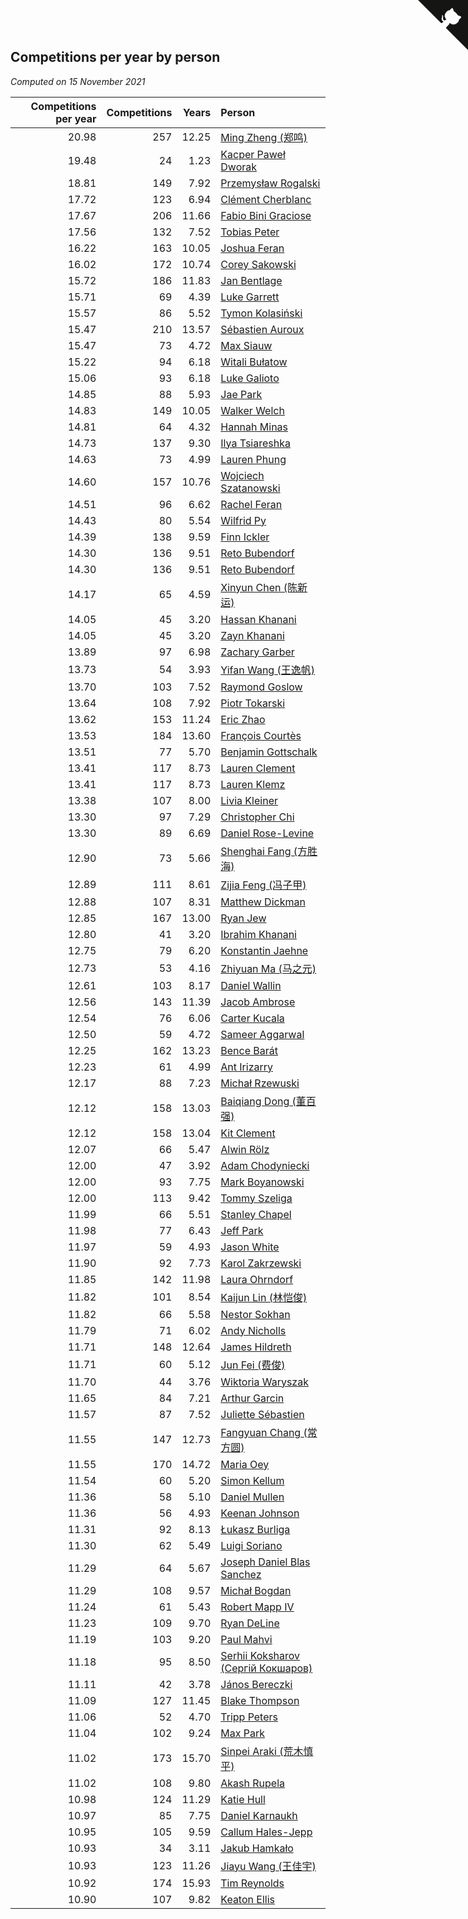 ## Competitions per year by person

*Computed on 15 November 2021*

| Competitions per year | Competitions | Years | Person |
| ---: | ---: | ---: | :--- |
| 20.98 | 257 | 12.25 | [Ming Zheng (郑鸣)](https://www.worldcubeassociation.org/persons/2009ZHEN11) |
| 19.48 | 24 | 1.23 | [Kacper Paweł Dworak](https://www.worldcubeassociation.org/persons/2020DWOR01) |
| 18.81 | 149 | 7.92 | [Przemysław Rogalski](https://www.worldcubeassociation.org/persons/2013ROGA02) |
| 17.72 | 123 | 6.94 | [Clément Cherblanc](https://www.worldcubeassociation.org/persons/2014CHER05) |
| 17.67 | 206 | 11.66 | [Fabio Bini Graciose](https://www.worldcubeassociation.org/persons/2010GRAC02) |
| 17.56 | 132 | 7.52 | [Tobias Peter](https://www.worldcubeassociation.org/persons/2014PETE03) |
| 16.22 | 163 | 10.05 | [Joshua Feran](https://www.worldcubeassociation.org/persons/2011FERA01) |
| 16.02 | 172 | 10.74 | [Corey Sakowski](https://www.worldcubeassociation.org/persons/2011SAKO01) |
| 15.72 | 186 | 11.83 | [Jan Bentlage](https://www.worldcubeassociation.org/persons/2010BENT01) |
| 15.71 | 69 | 4.39 | [Luke Garrett](https://www.worldcubeassociation.org/persons/2017GARR05) |
| 15.57 | 86 | 5.52 | [Tymon Kolasiński](https://www.worldcubeassociation.org/persons/2016KOLA02) |
| 15.47 | 210 | 13.57 | [Sébastien Auroux](https://www.worldcubeassociation.org/persons/2008AURO01) |
| 15.47 | 73 | 4.72 | [Max Siauw](https://www.worldcubeassociation.org/persons/2017SIAU02) |
| 15.22 | 94 | 6.18 | [Witali Bułatow](https://www.worldcubeassociation.org/persons/2015BUAT01) |
| 15.06 | 93 | 6.18 | [Luke Galioto](https://www.worldcubeassociation.org/persons/2015GALI02) |
| 14.85 | 88 | 5.93 | [Jae Park](https://www.worldcubeassociation.org/persons/2015PARK24) |
| 14.83 | 149 | 10.05 | [Walker Welch](https://www.worldcubeassociation.org/persons/2011WELC01) |
| 14.81 | 64 | 4.32 | [Hannah Minas](https://www.worldcubeassociation.org/persons/2017MINA04) |
| 14.73 | 137 | 9.30 | [Ilya Tsiareshka](https://www.worldcubeassociation.org/persons/2012TERE01) |
| 14.63 | 73 | 4.99 | [Lauren Phung](https://www.worldcubeassociation.org/persons/2016PHUN02) |
| 14.60 | 157 | 10.76 | [Wojciech Szatanowski](https://www.worldcubeassociation.org/persons/2011SZAT01) |
| 14.51 | 96 | 6.62 | [Rachel Feran](https://www.worldcubeassociation.org/persons/2015FERA01) |
| 14.43 | 80 | 5.54 | [Wilfrid Py](https://www.worldcubeassociation.org/persons/2016PYWI01) |
| 14.39 | 138 | 9.59 | [Finn Ickler](https://www.worldcubeassociation.org/persons/2012ICKL01) |
| 14.30 | 136 | 9.51 | [Reto Bubendorf](https://www.worldcubeassociation.org/persons/2012BUBE01) |
| 14.30 | 136 | 9.51 | [Reto Bubendorf](https://www.worldcubeassociation.org/persons/2012BUBE01) |
| 14.17 | 65 | 4.59 | [Xinyun Chen (陈新运)](https://www.worldcubeassociation.org/persons/2017CHEN36) |
| 14.05 | 45 | 3.20 | [Hassan Khanani](https://www.worldcubeassociation.org/persons/2018KHAN26) |
| 14.05 | 45 | 3.20 | [Zayn Khanani](https://www.worldcubeassociation.org/persons/2018KHAN28) |
| 13.89 | 97 | 6.98 | [Zachary Garber](https://www.worldcubeassociation.org/persons/2014GARB01) |
| 13.73 | 54 | 3.93 | [Yifan Wang (王逸帆)](https://www.worldcubeassociation.org/persons/2017WANY29) |
| 13.70 | 103 | 7.52 | [Raymond Goslow](https://www.worldcubeassociation.org/persons/2014GOSL01) |
| 13.64 | 108 | 7.92 | [Piotr Tokarski](https://www.worldcubeassociation.org/persons/2013TOKA01) |
| 13.62 | 153 | 11.24 | [Eric Zhao](https://www.worldcubeassociation.org/persons/2010ZHAO19) |
| 13.53 | 184 | 13.60 | [François Courtès](https://www.worldcubeassociation.org/persons/2008COUR01) |
| 13.51 | 77 | 5.70 | [Benjamin Gottschalk](https://www.worldcubeassociation.org/persons/2016GOTT01) |
| 13.41 | 117 | 8.73 | [Lauren Clement](https://www.worldcubeassociation.org/persons/2013KLEM01) |
| 13.41 | 117 | 8.73 | [Lauren Klemz](https://www.worldcubeassociation.org/persons/2013KLEM01) |
| 13.38 | 107 | 8.00 | [Livia Kleiner](https://www.worldcubeassociation.org/persons/2013KLEI03) |
| 13.30 | 97 | 7.29 | [Christopher Chi](https://www.worldcubeassociation.org/persons/2014CHIC01) |
| 13.30 | 89 | 6.69 | [Daniel Rose-Levine](https://www.worldcubeassociation.org/persons/2015ROSE01) |
| 12.90 | 73 | 5.66 | [Shenghai Fang (方胜海)](https://www.worldcubeassociation.org/persons/2016FANG01) |
| 12.89 | 111 | 8.61 | [Zijia Feng (冯子甲)](https://www.worldcubeassociation.org/persons/2013FENG02) |
| 12.88 | 107 | 8.31 | [Matthew Dickman](https://www.worldcubeassociation.org/persons/2013DICK01) |
| 12.85 | 167 | 13.00 | [Ryan Jew](https://www.worldcubeassociation.org/persons/2008JEWR01) |
| 12.80 | 41 | 3.20 | [Ibrahim Khanani](https://www.worldcubeassociation.org/persons/2018KHAN27) |
| 12.75 | 79 | 6.20 | [Konstantin Jaehne](https://www.worldcubeassociation.org/persons/2015JAEH01) |
| 12.73 | 53 | 4.16 | [Zhiyuan Ma (马之元)](https://www.worldcubeassociation.org/persons/2017MAZH04) |
| 12.61 | 103 | 8.17 | [Daniel Wallin](https://www.worldcubeassociation.org/persons/2013WALL03) |
| 12.56 | 143 | 11.39 | [Jacob Ambrose](https://www.worldcubeassociation.org/persons/2010AMBR01) |
| 12.54 | 76 | 6.06 | [Carter Kucala](https://www.worldcubeassociation.org/persons/2015KUCA01) |
| 12.50 | 59 | 4.72 | [Sameer Aggarwal](https://www.worldcubeassociation.org/persons/2017AGGA01) |
| 12.25 | 162 | 13.23 | [Bence Barát](https://www.worldcubeassociation.org/persons/2008BARA01) |
| 12.23 | 61 | 4.99 | [Ant Irizarry](https://www.worldcubeassociation.org/persons/2016IRIZ02) |
| 12.17 | 88 | 7.23 | [Michał Rzewuski](https://www.worldcubeassociation.org/persons/2014RZEW01) |
| 12.12 | 158 | 13.03 | [Baiqiang Dong (董百强)](https://www.worldcubeassociation.org/persons/2008DONG06) |
| 12.12 | 158 | 13.04 | [Kit Clement](https://www.worldcubeassociation.org/persons/2008CLEM01) |
| 12.07 | 66 | 5.47 | [Alwin Rölz](https://www.worldcubeassociation.org/persons/2016ROLZ01) |
| 12.00 | 47 | 3.92 | [Adam Chodyniecki](https://www.worldcubeassociation.org/persons/2017CHOD02) |
| 12.00 | 93 | 7.75 | [Mark Boyanowski](https://www.worldcubeassociation.org/persons/2014BOYA01) |
| 12.00 | 113 | 9.42 | [Tommy Szeliga](https://www.worldcubeassociation.org/persons/2012SZEL01) |
| 11.99 | 66 | 5.51 | [Stanley Chapel](https://www.worldcubeassociation.org/persons/2016CHAP04) |
| 11.98 | 77 | 6.43 | [Jeff Park](https://www.worldcubeassociation.org/persons/2015PARK08) |
| 11.97 | 59 | 4.93 | [Jason White](https://www.worldcubeassociation.org/persons/2016WHIT16) |
| 11.90 | 92 | 7.73 | [Karol Zakrzewski](https://www.worldcubeassociation.org/persons/2014ZAKR01) |
| 11.85 | 142 | 11.98 | [Laura Ohrndorf](https://www.worldcubeassociation.org/persons/2009OHRN01) |
| 11.82 | 101 | 8.54 | [Kaijun Lin (林恺俊)](https://www.worldcubeassociation.org/persons/2013LINK01) |
| 11.82 | 66 | 5.58 | [Nestor Sokhan](https://www.worldcubeassociation.org/persons/2016SOKH01) |
| 11.79 | 71 | 6.02 | [Andy Nicholls](https://www.worldcubeassociation.org/persons/2015NICH04) |
| 11.71 | 148 | 12.64 | [James Hildreth](https://www.worldcubeassociation.org/persons/2009HILD01) |
| 11.71 | 60 | 5.12 | [Jun Fei (费俊)](https://www.worldcubeassociation.org/persons/2016FEIJ02) |
| 11.70 | 44 | 3.76 | [Wiktoria Waryszak](https://www.worldcubeassociation.org/persons/2018WARY01) |
| 11.65 | 84 | 7.21 | [Arthur Garcin](https://www.worldcubeassociation.org/persons/2014GARC27) |
| 11.57 | 87 | 7.52 | [Juliette Sébastien](https://www.worldcubeassociation.org/persons/2014SEBA01) |
| 11.55 | 147 | 12.73 | [Fangyuan Chang (常方圆)](https://www.worldcubeassociation.org/persons/2009CHAN04) |
| 11.55 | 170 | 14.72 | [Maria Oey](https://www.worldcubeassociation.org/persons/2007OEYM01) |
| 11.54 | 60 | 5.20 | [Simon Kellum](https://www.worldcubeassociation.org/persons/2016KELL12) |
| 11.36 | 58 | 5.10 | [Daniel Mullen](https://www.worldcubeassociation.org/persons/2016MULL04) |
| 11.36 | 56 | 4.93 | [Keenan Johnson](https://www.worldcubeassociation.org/persons/2016JOHN30) |
| 11.31 | 92 | 8.13 | [Łukasz Burliga](https://www.worldcubeassociation.org/persons/2013BURL01) |
| 11.30 | 62 | 5.49 | [Luigi Soriano](https://www.worldcubeassociation.org/persons/2016SORI04) |
| 11.29 | 64 | 5.67 | [Joseph Daniel Blas Sanchez](https://www.worldcubeassociation.org/persons/2016SANC08) |
| 11.29 | 108 | 9.57 | [Michał Bogdan](https://www.worldcubeassociation.org/persons/2012BOGD01) |
| 11.24 | 61 | 5.43 | [Robert Mapp IV](https://www.worldcubeassociation.org/persons/2016IVRO01) |
| 11.23 | 109 | 9.70 | [Ryan DeLine](https://www.worldcubeassociation.org/persons/2012DELI01) |
| 11.19 | 103 | 9.20 | [Paul Mahvi](https://www.worldcubeassociation.org/persons/2012MAHV01) |
| 11.18 | 95 | 8.50 | [Serhii Koksharov (Сергій Кокшаров)](https://www.worldcubeassociation.org/persons/2013KOKS01) |
| 11.11 | 42 | 3.78 | [János Bereczki](https://www.worldcubeassociation.org/persons/2018BERE01) |
| 11.09 | 127 | 11.45 | [Blake Thompson](https://www.worldcubeassociation.org/persons/2010THOM03) |
| 11.06 | 52 | 4.70 | [Tripp Peters](https://www.worldcubeassociation.org/persons/2017PETE04) |
| 11.04 | 102 | 9.24 | [Max Park](https://www.worldcubeassociation.org/persons/2012PARK03) |
| 11.02 | 173 | 15.70 | [Sinpei Araki (荒木慎平)](https://www.worldcubeassociation.org/persons/2006ARAK01) |
| 11.02 | 108 | 9.80 | [Akash Rupela](https://www.worldcubeassociation.org/persons/2012RUPE01) |
| 10.98 | 124 | 11.29 | [Katie Hull](https://www.worldcubeassociation.org/persons/2010HULL01) |
| 10.97 | 85 | 7.75 | [Daniel Karnaukh](https://www.worldcubeassociation.org/persons/2014KARN02) |
| 10.95 | 105 | 9.59 | [Callum Hales-Jepp](https://www.worldcubeassociation.org/persons/2012HALE01) |
| 10.93 | 34 | 3.11 | [Jakub Hamkało](https://www.worldcubeassociation.org/persons/2018HAMK01) |
| 10.93 | 123 | 11.26 | [Jiayu Wang (王佳宇)](https://www.worldcubeassociation.org/persons/2010WANG53) |
| 10.92 | 174 | 15.93 | [Tim Reynolds](https://www.worldcubeassociation.org/persons/2005REYN01) |
| 10.90 | 107 | 9.82 | [Keaton Ellis](https://www.worldcubeassociation.org/persons/2012ELLI01) |


<a href="https://github.com/jonatanklosko/wca_statistics" class="github-corner" aria-label="View source on Github"><svg width="80" height="80" viewBox="0 0 250 250" style="fill:#151513; color:#fff; position: absolute; top: 0; border: 0; right: 0;" aria-hidden="true"><path d="M0,0 L115,115 L130,115 L142,142 L250,250 L250,0 Z"></path><path d="M128.3,109.0 C113.8,99.7 119.0,89.6 119.0,89.6 C122.0,82.7 120.5,78.6 120.5,78.6 C119.2,72.0 123.4,76.3 123.4,76.3 C127.3,80.9 125.5,87.3 125.5,87.3 C122.9,97.6 130.6,101.9 134.4,103.2" fill="currentColor" style="transform-origin: 130px 106px;" class="octo-arm"></path><path d="M115.0,115.0 C114.9,115.1 118.7,116.5 119.8,115.4 L133.7,101.6 C136.9,99.2 139.9,98.4 142.2,98.6 C133.8,88.0 127.5,74.4 143.8,58.0 C148.5,53.4 154.0,51.2 159.7,51.0 C160.3,49.4 163.2,43.6 171.4,40.1 C171.4,40.1 176.1,42.5 178.8,56.2 C183.1,58.6 187.2,61.8 190.9,65.4 C194.5,69.0 197.7,73.2 200.1,77.6 C213.8,80.2 216.3,84.9 216.3,84.9 C212.7,93.1 206.9,96.0 205.4,96.6 C205.1,102.4 203.0,107.8 198.3,112.5 C181.9,128.9 168.3,122.5 157.7,114.1 C157.9,116.9 156.7,120.9 152.7,124.9 L141.0,136.5 C139.8,137.7 141.6,141.9 141.8,141.8 Z" fill="currentColor" class="octo-body"></path></svg></a><style>.github-corner:hover .octo-arm{animation:octocat-wave 560ms ease-in-out}@keyframes octocat-wave{0%,100%{transform:rotate(0)}20%,60%{transform:rotate(-25deg)}40%,80%{transform:rotate(10deg)}}@media (max-width:500px){.github-corner:hover .octo-arm{animation:none}.github-corner .octo-arm{animation:octocat-wave 560ms ease-in-out}}</style>
